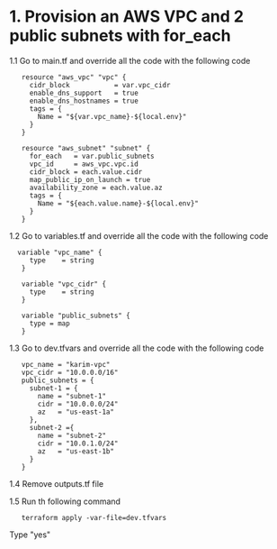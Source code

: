 # 1. Provision an AWS VPC and 2 public subnets with for_each

1.1 Go to main.tf and override all the code with the following code
```
   resource "aws_vpc" "vpc" {
     cidr_block           = var.vpc_cidr
     enable_dns_support   = true
     enable_dns_hostnames = true
     tags = {
       Name = "${var.vpc_name}-${local.env}"
     }
   }

   resource "aws_subnet" "subnet" {
     for_each   = var.public_subnets
     vpc_id     = aws_vpc.vpc.id
     cidr_block = each.value.cidr
     map_public_ip_on_launch = true
     availability_zone = each.value.az
     tags = {
       Name = "${each.value.name}-${local.env}"
     }
   }
```

1.2 Go to variables.tf and override all the code with the following code
```
  variable "vpc_name" {
     type    = string
   }

   variable "vpc_cidr" {
     type    = string
   }

   variable "public_subnets" {
     type = map
   }
```

1.3 Go to dev.tfvars and override all the code with the following code
```
   vpc_name = "karim-vpc"
   vpc_cidr = "10.0.0.0/16"
   public_subnets = {
     subnet-1 = {
       name = "subnet-1"
       cidr = "10.0.0.0/24"
       az   = "us-east-1a"
     },
     subnet-2 ={
       name = "subnet-2"
       cidr = "10.0.1.0/24"
       az   = "us-east-1b"
     } 
   }
```

1.4 Remove outputs.tf file

1.5 Run th following command
```
   terraform apply -var-file=dev.tfvars
```
Type "yes"